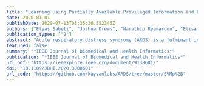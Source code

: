 ```yaml
---
title: "Learning Using Partially Available Privileged Information and Label Uncertainty: Application in Detection of Acute Respiratory Distress Syndrome"
date: 2020-01-01
publishDate: 2020-07-13T03:35:36.552345Z
authors: ["Elyas Sabeti", "Joshua Drews", "Narathip Reamaroon", "Elisa Warner", "Michael W. Sjoding", "Jonathan Gryak", "Kayvan Najarian"]
publication_types: ["2"]
abstract: "Acute respiratory distress syndrome (ARDS) is a fulminant inflammatory lung injury that develops in patients with critical illnesses, affecting 200,000 patients in the United States annually. However, a recent study suggests that most patients with ARDS are diagnosed late or missed completely and fail to receive life-saving treatments. This is primarily due to the dependency of current diagnosis criteria on chest x-ray, which is not necessarily available at the time of diagnosis. In machine learning, such an information is known as Privileged Information - information that is available at training but not at testing. However, in diagnosing ARDS, privileged information (chest x-rays) are sometimes only available for a portion of the training data. To address this issue, the Learning Using Partially Available Privileged Information (LUPAPI) paradigm is proposed. As there are multiple ways to incorporate partially available privileged information, three models built on classical SVM are described. Another complexity of diagnosing ARDS is the uncertainty in clinical interpretation of chest x-rays. To address this, the LUPAPI framework is then extended to incorporate label uncertainty, resulting in a novel and comprehensive machine learning paradigm - Learning Using Label Uncertainty and Partially Available Privileged Information (LULUPAPI). The proposed frameworks use Electronic Health Record (EHR) data as regular information, chest x-rays as partially available privileged information, and clinicians' confidence levels in ARDS diagnosis as a measure of label uncertainty. Experiments on an ARDS dataset demonstrate that both the LUPAPI and LULUPAPI models outperform SVM, with LULUPAPI performing better than LUPAPI."
featured: false
summary: "*IEEE Journal of Biomedical and Health Informatics*"
publication: "*IEEE Journal of Biomedical and Health Informatics*"
url_pdf: "https://ieeexplore.ieee.org/document/9138681/"
doi: "10.1109/JBHI.2020.3008601"
url_code: "https://github.com/kayvanlabs/ARDS/tree/master/SVMp%2B"
---
```



